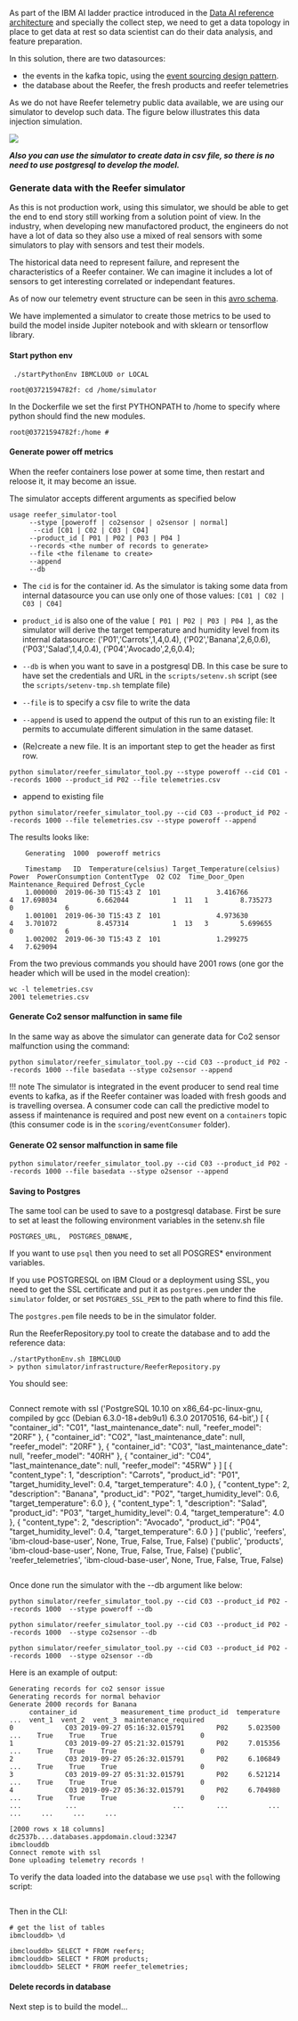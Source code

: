 
As part of the IBM AI ladder practice introduced in the [Data  AI reference architecture](https://ibm-cloud-architecture.github.io/refarch-data-ai-analytics) and specially the collect step, we need to get a data topology in place to get data at rest so data scientist can do their data analysis, and feature preparation.

In this solution, there are two datasources:

* the events in the kafka topic, using the [event sourcing design pattern](https://ibm-cloud-architecture.github.io/refarch-eda/design-patterns/event-sourcing/).
* the database about the Reefer, the fresh products and reefer telemetries

As we do not have Reefer telemetry public data available, we are using our simulator to develop such data. The figure below illustrates this data injection simulation.

![](images/data-collect.png)

***Also you can use the simulator to create data in csv file, so there is no need to use postgresql to develop the model.***

### Generate data with the Reefer simulator

As this is not production work, using this simulator, we should be able to get the end to end story still working from a solution point of view. In the industry, when developing new manufactored product, the engineers do not have a lot of data so they also use a mixed of real sensors with some simulators to play with sensors and test their models.

The historical data need to represent failure, and represent the characteristics of a Reefer container. We can imagine it includes a lot of sensors to get interesting correlated or independant features.

As of now our telemetry event structure can be seen in this [avro schema](https://github.com/ibm-cloud-architecture/refarch-reefer-ml/tree/master/data_schema).

We have implemented a simulator to create those metrics to be used to build the model inside Jupiter notebook and with sklearn or tensorflow library. 

#### Start python env

```
 ./startPythonEnv IBMCLOUD or LOCAL

root@03721594782f: cd /home/simulator
```

In the Dockerfile we set the first PYTHONPATH to /home to specify where python should find the new modules.

```
root@03721594782f:/home # 
```

#### Generate power off metrics

When the reefer containers lose power at some time, then restart and reloose it, it may become an issue.

The simulator accepts different arguments as specified below 

```
usage reefer_simulator-tool 
     --stype [poweroff | co2sensor | o2sensor | normal]
	  --cid [C01 | C02 | C03 | C04]
	 --product_id [ P01 | P02 | P03 | P04 ]
	 --records <the number of records to generate>
	 --file <the filename to create>
	 --append
	 --db
```

* The `cid` is for the container id. As the simulator is taking some data from internal datasource you can use only one of those values: `[C01 | C02 | C03 | C04]`
* `product_id` is also one of the value `[ P01 | P02 | P03 | P04 ]`, as the simulator will derive the target temperature and humidity level from its internal datasource:
    ('P01','Carrots',1,4,0.4),
    ('P02','Banana',2,6,0.6),
    ('P03','Salad',1,4,0.4),
    ('P04','Avocado',2,6,0.4);
* `--db` is when you want to save in a postgresql DB. In this case be sure to have set the credentials and URL in the `scripts/setenv.sh` script (see the `scripts/setenv-tmp.sh` template file)
* `--file` is to specify a csv file to write the data
* `--append` is used to append the output of this run to an existing file: It permits to accumulate different simulation in the same dataset.

* (Re)create a new file. It is an important step to get the header as first row.
```
python simulator/reefer_simulator_tool.py --stype poweroff --cid C01 --records 1000 --product_id P02 --file telemetries.csv 
```
* append to existing file
```
python simulator/reefer_simulator_tool.py --cid C03 --product_id P02 --records 1000 --file telemetries.csv --stype poweroff --append
```

The results looks like:
```
    Generating  1000  poweroff metrics

    Timestamp   ID  Temperature(celsius) Target_Temperature(celsius)      Power  PowerConsumption ContentType  O2 CO2  Time_Door_Open Maintenance_Required Defrost_Cycle
    1.000000  2019-06-30 T15:43 Z  101              3.416766                           4  17.698034          6.662044           1  11   1        8.735273                    0             6
    1.001001  2019-06-30 T15:43 Z  101              4.973630                           4   3.701072          8.457314           1  13   3        5.699655                    0             6
    1.002002  2019-06-30 T15:43 Z  101              1.299275                           4   7.629094 
```     

From the two previous commands you should have 2001 rows (one gor the header which will be used in the model creation):
```
wc -l telemetries.csv 
2001 telemetries.csv
```

#### Generate Co2 sensor malfunction in same file

In the same way as above the simulator can generate data for Co2 sensor malfunction using the command:

```
python simulator/reefer_simulator_tool.py --cid C03 --product_id P02 --records 1000 --file basedata --stype co2sensor --append
```


!!! note
        The simulator is integrated in the event producer to send real time events to kafka, as if the Reefer container was loaded with fresh goods and is travelling oversea. A consumer code can call the predictive model to assess if maintenance is required and post new event on a `containers` topic (this consumer code is in the `scoring/eventConsumer` folder).

#### Generate O2 sensor malfunction in same file

```
python simulator/reefer_simulator_tool.py --cid C03 --product_id P02 --records 1000 --file basedata --stype o2sensor --append
```

#### Saving to Postgres

The same tool can be used to save to a postgresql database. First be sure to set at least the following environment variables in the setenv.sh file

```
POSTGRES_URL,  POSTGRES_DBNAME,
```

If you want to use `psql` then you need to set all POSGRES* environment variables.

If you use POSTGRESQL on IBM Cloud or a deployment using SSL, you need to get the SSL certificate and put it as `postgres.pem` under the `simulator` folder, or set `POSTGRES_SSL_PEM` to the path where to find this file.

The `postgres.pem` file needs to be in the simulator folder.

Run the ReeferRepository.py tool to create the database and to add the reference data:

```
./startPythonEnv.sh IBMCLOUD
> python simulator/infrastructure/ReeferRepository.py
```

You should see:
```

```
Connect remote with ssl
('PostgreSQL 10.10 on x86_64-pc-linux-gnu, compiled by gcc (Debian 6.3.0-18+deb9u1) 6.3.0 20170516, 64-bit',)
[
    {
        "container_id": "C01",
        "last_maintenance_date": null,
        "reefer_model": "20RF"
    },
    {
        "container_id": "C02",
        "last_maintenance_date": null,
        "reefer_model": "20RF"
    },
    {
        "container_id": "C03",
        "last_maintenance_date": null,
        "reefer_model": "40RH"
    },
    {
        "container_id": "C04",
        "last_maintenance_date": null,
        "reefer_model": "45RW"
    }
]
[
    {
        "content_type": 1,
        "description": "Carrots",
        "product_id": "P01",
        "target_humidity_level": 0.4,
        "target_temperature": 4.0
    },
    {
        "content_type": 2,
        "description": "Banana",
        "product_id": "P02",
        "target_humidity_level": 0.6,
        "target_temperature": 6.0
    },
    {
        "content_type": 1,
        "description": "Salad",
        "product_id": "P03",
        "target_humidity_level": 0.4,
        "target_temperature": 4.0
    },
    {
        "content_type": 2,
        "description": "Avocado",
        "product_id": "P04",
        "target_humidity_level": 0.4,
        "target_temperature": 6.0
    }
]
('public', 'reefers', 'ibm-cloud-base-user', None, True, False, True, False)
('public', 'products', 'ibm-cloud-base-user', None, True, False, True, False)
('public', 'reefer_telemetries', 'ibm-cloud-base-user', None, True, False, True, False)
```
```

Once done run the simulator with the --db argument like below:

```
python simulator/reefer_simulator_tool.py --cid C03 --product_id P02 --records 1000  --stype poweroff --db

python simulator/reefer_simulator_tool.py --cid C03 --product_id P02 --records 1000  --stype co2sensor --db

python simulator/reefer_simulator_tool.py --cid C03 --product_id P02 --records 1000  --stype o2sensor --db
```

Here is an example of output:

```
Generating records for co2 sensor issue
Generating records for normal behavior
Generate 2000 records for Banana
     container_id           measurement_time product_id  temperature  ...  vent_1  vent_2  vent_3  maintenance_required
0             C03 2019-09-27 05:16:32.015791        P02     5.023500  ...    True    True    True                     0
1             C03 2019-09-27 05:21:32.015791        P02     7.015356  ...    True    True    True                     0
2             C03 2019-09-27 05:26:32.015791        P02     6.106849  ...    True    True    True                     0
3             C03 2019-09-27 05:31:32.015791        P02     6.521214  ...    True    True    True                     0
4             C03 2019-09-27 05:36:32.015791        P02     6.704980  ...    True    True    True                     0
...           ...                        ...        ...          ...  ...     ...     ...     ...       

[2000 rows x 18 columns]
dc2537b....databases.appdomain.cloud:32347
ibmclouddb
Connect remote with ssl
Done uploading telemetry records !
```

To verify the data loaded into the database we use `psql` with the following script:
```

```

Then in the CLI:
```
# get the list of tables
ibmclouddb> \d

ibmclouddb> SELECT * FROM reefers;
ibmclouddb> SELECT * FROM products;
ibmclouddb> SELECT * FROM reefer_telemetries;
```

#### Delete records in database



Next step is to build the model... 

